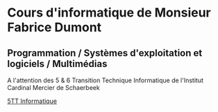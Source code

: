 # Cours d'informatique de Monsieur Fabrice Dumont

## Programmation / Systèmes d'exploitation et logiciels / Multimédias

A l'attention des 5 & 6 Transition Technique Informatique de l'Institut Cardinal Mercier de Schaerbeek

[5TT Informatique](.\cours_5tt "5TT")

